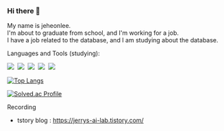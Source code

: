 ### Hi there 👋

My name is jeheonlee.  
I'm about to graduate from school, and I'm working for a job.  
I have a job related to the database, and I am studying about the database.  

Languages and Tools (studying):
<p align="left">
<img src="https://img.shields.io/badge/Python-3766AB?style=flat-square&logo=Python&logoColor=white"/></a>&nbsp 
<img src="https://img.shields.io/badge/Java-007396?style=flat-square&logo=Java&logoColor=white"/></a>&nbsp 
<img src="https://img.shields.io/badge/MySQL-4479A1?style=flat-square&logo=MySQL&logoColor=white"/></a>&nbsp 
<img src="https://img.shields.io/badge/MariaDB-003545?style=flat-square&logo=MariaDB&logoColor=white"/></a>&nbsp 
<img src="https://img.shields.io/badge/Git-F05032?style=flat-square&logo=Git&logoColor=white"/></a>&nbsp 




[![Top Langs](https://github-readme-stats.vercel.app/api/top-langs/?username=LEEJEHEON&layout=compact)](https://github.com/anuraghazra/github-readme-stats)

[![Solved.ac Profile](http://mazassumnida.wtf/api/v2/generate_badge?boj=dlwpgjs0723)](https://solved.ac/dlwpgjs0723/)


Recording
- tstory blog : https://jerrys-ai-lab.tistory.com/
